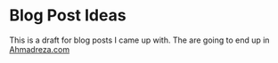 # Blog Post Ideas
This is a draft for blog posts I came up with. The are going to end up in [Ahmadreza.com](http://ahmadreza.com)